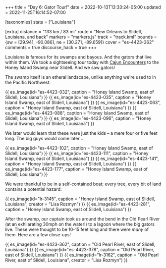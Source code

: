 +++
title = "Day 6: Gator Tour!"
date = 2022-10-13T13:33:24-05:00
updated = 2022-11-25T16:14:52-07:00

[taxonomies]
state = ["Louisiana"]

[extra]
distance = "133 km / 83 mi"
route = "New Orleans to Slidell, Louisiana, and back"
markers = "markers.js"
track = "track.kml"
bounds = {sw = [29.941, -90.086], ne = [30.271, -89.659]}
cover = "es-4423-362"
comments = true
discourse_hack = true
+++

Louisiana is famous for its swamps and bayous. And the gators that live within them. We took a sightseeing tour today with [Cajun Encounters](https://www.cajunencounters.com) to the Honey Island Swamp near Slidell. And we saw gators!

<!-- more -->

The swamp itself is an etheral landscape, unlike anything we're used to in the Pacific Northwest.

{{ es_image(id="es-4423-032", caption = "Honey Island Swamp, east of Slidell, Louisiana") }}
{{ es_image(id="es-4423-035", caption = "Honey Island Swamp, east of Slidell, Louisiana") }}
{{ es_image(id="es-4423-063", caption = "Honey Island Swamp, east of Slidell, Louisiana") }}
{{ es_image(id="es-4423-088", caption = "Honey Island Swamp, east of Slidell, Louisiana") }}
{{ es_image(id="es-4423-096", caption = "Honey Island Swamp, east of Slidell, Louisiana") }}

We later would learn that these were just the kids – a mere four or five feet long. The big guys would come later ...

{{ es_image(id="es-4423-102", caption = "Honey Island Swamp, east of Slidell, Louisiana") }}
{{ es_image(id="es-4423-111", caption = "Honey Island Swamp, east of Slidell, Louisiana") }}
{{ es_image(id="es-4423-141", caption = "Honey Island Swamp, east of Slidell, Louisiana") }}
{{ es_image(id="es-4423-177", caption = "Honey Island Swamp, east of Slidell, Louisiana") }}

We were thankful to be in a self-contained boat; every tree, every bit of land contains a potential hazard:

{{ es_image(id="lr-3145", caption = "Honey Island Swamp, east of Slidell, Louisiana", creator = "Lisa Rozmyn") }}
{{ es_image(id="es-4423-281", caption = "Honey Island Swamp, east of Slidell, Louisiana") }}

After the swamp, our captain took us around the bend in the Old Pearl River (at an exhilarating 30mph on the water!) to a lagoon where the big gators live. These were thought to be 10-15 feet long and there were _many_ of them. Here are a few close-ups!

{{ es_image(id="es-4423-362", caption = "Old Pearl River, east of Slidell, Louisiana") }}
{{ es_image(id="es-4423-378", caption = "Old Pearl River, east of Slidell, Louisiana") }}
{{ es_image(id="lr-3162", caption = "Old Pearl River, east of Slidell, Louisiana", creator = "Lisa Rozmyn") }}
